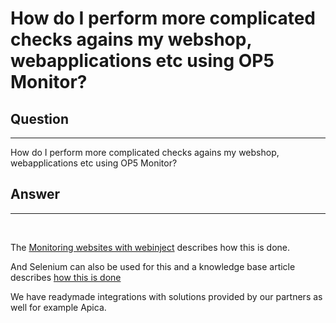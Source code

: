 # How do I perform more complicated checks agains my webshop, webapplications etc using OP5 Monitor?

## Question

* * * * *

How do I perform more complicated checks agains my webshop, webapplications etc using OP5 Monitor?

## Answer

* * * * *

 

The [Monitoring websites with webinject](https://kb.op5.com/display/HOWTOs/Monitoring+websites+with+webinject) describes how this is done.

And Selenium can also be used for this and a knowledge base article describes [how this is done](https://kb.op5.com/display/DRAF/Selenium+in+Monitor)

We have readymade integrations with solutions provided by our partners as well for example Apica.

